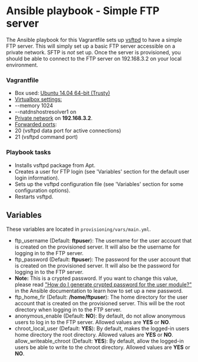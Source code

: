 # Ansible playbook - Simple FTP server

The Ansible playbook for this Vagrantfile sets up [vsftpd](https://security.appspot.com/vsftpd.html) to have a simple FTP server. This will simply set up a basic FTP server accessible on a private network. SFTP is *not* set up. Once the server is provisioned, you should be able to connect to the FTP server on 192.168.3.2 on your local environment.

### Vagrantfile

* Box used: [Ubuntu 14.04 64-bit (Trusty)](https://vagrantcloud.com/ubuntu/boxes/trusty64)
* [Virtualbox settings:](https://www.virtualbox.org/manual/ch08.html#vboxmanage-modifyvm)
 * --memory 1024
 * --natdnshostresolver1 on
* [Private network](https://docs.vagrantup.com/v2/networking/private_network.html) on **192.168.3.2**.
* [Forwarded ports](https://docs.vagrantup.com/v2/networking/forwarded_ports.html):
 * 20 (vsftpd data port for active connections)
 * 21 (vsftpd command port)

### Playbook tasks

* Installs vsftpd package from Apt.
* Creates a user for FTP login (see 'Variables' section for the default user login information).
* Sets up the vsftpd configuration file (see 'Variables' section for some configuration options).
* Restarts vsftpd.

## Variables

These variables are located in `provisioning/vars/main.yml`.

* ftp_username (Default: **ftpuser**): The username for the user account that is created on the provisioned server. It will also be the username for logging in to the FTP server.
* ftp_password (Default: **ftpuser**): The password for the user account that is created on the provisioned server. It will also be the password for logging in to the FTP server.
 * **Note:** This is a crypted password. If you want to change this value, please read ["How do I generate crypted password for the user module?"](http://docs.ansible.com/faq.html#how-do-i-generate-crypted-passwords-for-the-user-module) in the Ansible documentation to learn how to set up a new password.
* ftp_home_fir (Default: **/home/ftpuser**): The home directory for the user account that is created on the provisioned server. This will be the root directory when logging in to the FTP server.
* anonymous_enable (Default: **NO**): By default, do not allow anonymous users to log in to the FTP server. Allowed values are **YES** or **NO**.
* chroot_local_user (Default: **YES**): By default, makes the logged-in users home directory the root directory. Allowed values are **YES** or **NO**.
allow_writeable_chroot (Default: **YES**): By default, allow the logged-in users be able to write to the chroot directory. Allowed values are **YES** or **NO**.
